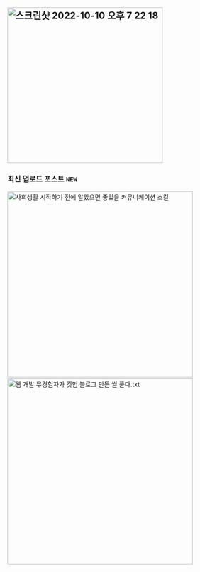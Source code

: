 ## <a href="https://juyeop03.github.io/"><img width="350" alt="스크린샷 2022-10-10 오후 7 22 18" src="https://user-images.githubusercontent.com/49600974/194846984-abebc329-775a-4e51-ac4c-20a04a59ed11.png"></a>

### 최신 업로드 포스트 `NEW`
<a href="https://juyeop03.github.io/Communication-skills-that-I-wish-I-had-before-I-started-my-social-life">
<img width="418" alt="사회생활 시작하기 전에 알았으면 좋았을 커뮤니케이션 스킬" src="https://user-images.githubusercontent.com/49600974/201511486-03877553-2e58-4740-a975-900e4688d974.png"></a>
&nbsp;&nbsp;
<a href="https://juyeop03.github.io/A-person-without-experience-in-web-development-tells-a-story-about-making-a-github-blog">
<img width="418" alt="웹 개발 무경험자가 깃헙 블로그 만든 썰 푼다.txt" src="https://user-images.githubusercontent.com/49600974/201511481-d5613073-fe31-4616-be82-4a1caa692f24.png"></a>
